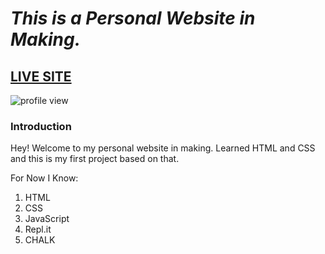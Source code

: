 # ***This is a Personal Website in Making.***
## [LIVE SITE](https://vaibhav-singh.netlify.app/)
![profile view](https://i.ibb.co/09bqb3R/profile.png)

### Introduction
Hey! Welcome to my personal website in making. Learned HTML and CSS and this is my first project based on that.

For Now I Know:
1. HTML
2. CSS
3. JavaScript
4. Repl.it
5. CHALK
